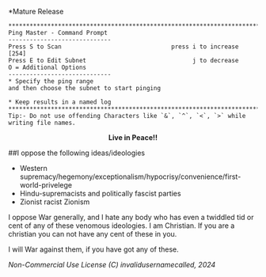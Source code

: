 *Mature Release
```
*******************************************************************************
Ping Master - Command Prompt 
-----------------------------
Press S to Scan                               press i to increase [254]
Press E to Edit Subnet                              j to decrease
O = Additional Options
-----------------------------
* Specify the ping range
and then choose the subnet to start pinging

* Keep results in a named log
*******************************************************************************
Tip:- Do not use offending Characters like `&`, `^`, `<`, `>` while writing file names.
```


<p align=center><strong></b>Live in Peace!!</strong></p>

##I oppose the following ideas/ideologies
- Western supremacy/hegemony/exceptionalism/hypocrisy/convenience/first-world-privelege
- Hindu-supremacists and politically fascist parties
- Zionist racist Zionism

I oppose War generally, and I hate any body who has even a twiddled tid or cent of any of these venomous ideologies. I am Christian. If you are a christian you can not have any cent of these in you.

I will War against them, if you have got any of these.


_Non-Commercial Use License
(C) invalidusernamecalled, 2024_

